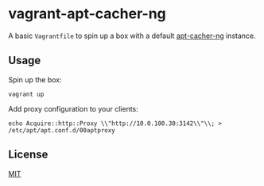 # vagrant-apt-cacher-ng

A basic `Vagrantfile` to spin up a box with a default [apt-cacher-ng](https://www.unix-ag.uni-kl.de/~bloch/acng/) instance.

## Usage
Spin up the box:

`vagrant up`

Add proxy configuration to your clients:

`echo Acquire::http::Proxy \\"http://10.0.100.30:3142\\"\\; > /etc/apt/apt.conf.d/00aptproxy`

## License
[MIT](https://choosealicense.com/licenses/mit/) 
